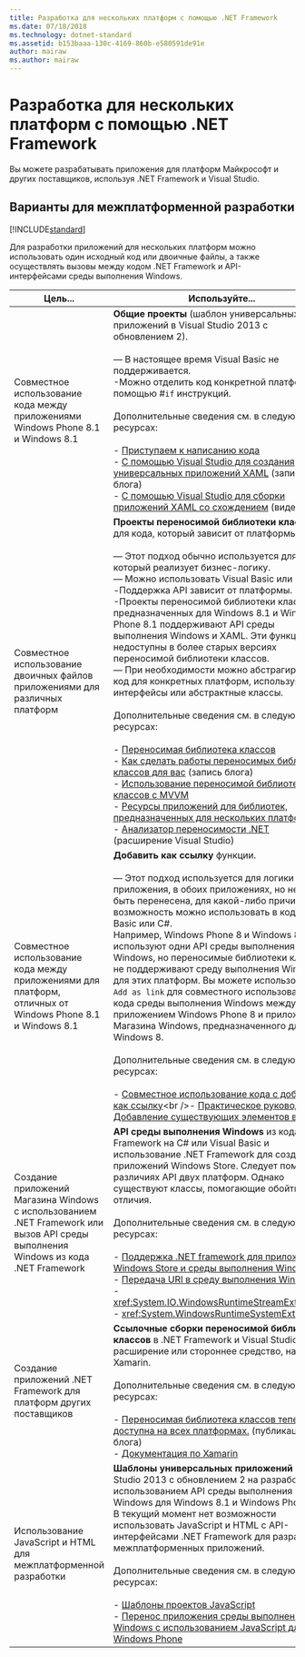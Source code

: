 ```yaml
---
title: Разработка для нескольких платформ с помощью .NET Framework
ms.date: 07/18/2018
ms.technology: dotnet-standard
ms.assetid: b153baaa-130c-4169-860b-e580591de91e
author: mairaw
ms.author: mairaw
---
```

# <a name="developing-for-multiple-platforms-with-the-net-framework"></a>Разработка для нескольких платформ с помощью .NET Framework

Вы можете разрабатывать приложения для платформ Майкрософт и других поставщиков, используя .NET Framework и Visual Studio.
  
## <a name="options-for-cross-platform-development"></a>Варианты для межплатформенной разработки

[!INCLUDE[standard](../../../includes/pcl-to-standard.md)]
  
 Для разработки приложений для нескольких платформ можно использовать один исходный код или двоичные файлы, а также осуществлять вызовы между кодом .NET Framework и API-интерфейсами среды выполнения Windows.  
  
|Цель...|Используйте...|  
|-----------------------|------------|  
|Совместное использование кода между приложениями Windows Phone 8.1 и Windows 8.1|**Общие проекты** (шаблон универсальных приложений в Visual Studio 2013 с обновлением 2).<br /><br /> — В настоящее время Visual Basic не поддерживается.<br />-Можно отделить код конкретной платформы с помощью #`if` инструкций.<br /><br /> Дополнительные сведения см. в следующих ресурсах:<br /><br /> -   [Приступаем к написанию кода](/windows/uwp/get-started/create-uwp-apps)<br />-   [С помощью Visual Studio для создания универсальных приложений XAML](https://blogs.msdn.microsoft.com/visualstudio/2014/04/14/using-visual-studio-to-build-universal-xaml-apps/) (запись блога)<br />-   [С помощью Visual Studio для сборки приложений XAML со схождением](https://channel9.msdn.com/Events/Build/2014/3-591) (видео)|  
|Совместное использование двоичных файлов приложениями для различных платформ|**Проекты переносимой библиотеки классов** для кода, который зависит от платформы.<br /><br /> — Этот подход обычно используется для кода, который реализует бизнес-логику.<br />— Можно использовать Visual Basic или C#.<br />-Поддержка API зависит от платформы.<br />-Проекты переносимой библиотеки классов, предназначенных для Windows 8.1 и Windows Phone 8.1 поддерживают API среды выполнения Windows и XAML. Эти функции недоступны в более старых версиях переносимой библиотеки классов.<br />— При необходимости можно абстрагировать код для конкретных платформ, используя интерфейсы или абстрактные классы.<br /><br /> Дополнительные сведения см. в следующих ресурсах:<br /><br /> -   [Переносимая библиотека классов](cross-platform-development-with-the-portable-class-library.md)<br />-   [Как сделать работы переносимых библиотек классов для вас](https://blogs.msdn.microsoft.com/dsplaisted/2012/08/27/how-to-make-portable-class-libraries-work-for-you/) (запись блога)<br />-   [Использование переносимой библиотеки классов с MVVM](using-portable-class-library-with-model-view-view-model.md) <br />-   [Ресурсы приложений для библиотек, предназначенных для нескольких платформ](app-resources-for-libraries-that-target-multiple-platforms.md) <br />-   [Анализатор переносимости .NET](https://marketplace.visualstudio.com/items?itemName=ConnieYau.NETPortabilityAnalyzer) (расширение Visual Studio)|  
|Совместное использование кода между приложениями для платформ, отличных от Windows Phone 8.1 и Windows 8.1|**Добавить как ссылку** функции.<br /><br /> — Этот подход используется для логики приложения, в обоих приложениях, но не может быть перенесена, для какой-либо причине. Эту возможность можно использовать в коде Visual Basic или C#.<br />     Например, Windows Phone 8 и Windows 8 используют одни API среды выполнения Windows, но переносимые библиотеки классов не поддерживают среду выполнения Windows для этих платформ. Вы можете использовать `Add as link` для совместного использования кода среды выполнения Windows между приложением Windows Phone 8 и приложением Магазина Windows, предназначенного для Windows 8.<br /><br /> Дополнительные сведения см. в следующих ресурсах:<br /><br /> -   [Совместное использование кода с добавить как ссылку](https://docs.microsoft.com/previous-versions/windows/apps/jj714082(v=vs.105))<br />-   [Практическое руководство. Добавление существующих элементов в проект](https://docs.microsoft.com/previous-versions/visualstudio/visual-studio-2010/9f4t9t92(v=vs.100))|  
|Создание приложений Магазина Windows с использованием .NET Framework или вызов API среды выполнения Windows из кода .NET Framework|**API среды выполнения Windows** из кода .NET Framework на C# или Visual Basic и использование .NET Framework для создания приложений Windows Store. Следует помнить о различиях API двух платформ. Однако существуют классы, помогающие обойти эти отличия.<br /><br /> Дополнительные сведения см. в следующих ресурсах:<br /><br /> -   [Поддержка .NET framework для приложений Windows Store и среды выполнения Windows](support-for-windows-store-apps-and-windows-runtime.md) <br />-   [Передача URI в среду выполнения Windows](passing-a-uri-to-the-windows-runtime.md) <br />-   <xref:System.IO.WindowsRuntimeStreamExtensions><br />-    <xref:System.WindowsRuntimeSystemExtensions>|  
|Создание приложений .NET Framework для платформ других поставщиков|**Ссылочные сборки переносимой библиотеки классов** в .NET Framework и Visual Studio расширение или стороннее средство, например Xamarin.<br /><br /> Дополнительные сведения см. в следующих ресурсах:<br /><br /> -   [Переносимая библиотека классов теперь доступна на всех платформах.](https://blogs.msdn.microsoft.com/dotnet/2013/10/14/portable-class-library-pcl-now-available-on-all-platforms/) (публикация блога)<br />-   [Документация по Xamarin](/xamarin)|  
|Использование JavaScript и HTML для межплатформенной разработки|**Шаблоны универсальных приложений** в Visual Studio 2013 с обновлением 2 на разработка с использованием API среды выполнения Windows для Windows 8.1 и Windows Phone 8.1. В текущий момент нет возможности использовать JavaScript и HTML с API-интерфейсами .NET Framework для разработки межплатформенных приложений.<br /><br /> Дополнительные сведения см. в следующих ресурсах:<br /><br /> -   [Шаблоны проектов JavaScript](https://docs.microsoft.com/previous-versions/windows/apps/hh758331%28v=win.10%29)<br />-   [Перенос приложения среды выполнения Windows с использованием JavaScript для Windows Phone](https://docs.microsoft.com/previous-versions/windows/apps/dn636144%28v=win.10%29)|